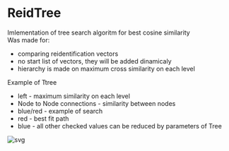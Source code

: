# ReidTree
Imlementation of tree search algoritm for best cosine similarity <br>
Was made for:
- comparing reidentification vectors 
- no start list of vectors, they will be added dinamicaly
- hierarchy is made on maximum cross similarity on each level

Example of Ttree
- left - maximum similarity on each level
- Node to Node connections - similarity between nodes
- blue/red - example of search
 - red - best fit path
 -  blue - all other checked values
         can be reduced by parameters of Tree 


![svg](https://user-images.githubusercontent.com/39636444/155248128-253c6b4b-bd22-4ac5-9071-92675f27cab7.svg)
